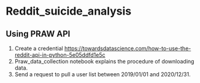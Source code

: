 # Reddit_suicide_analysis
## Using PRAW API
1. Create a credential https://towardsdatascience.com/how-to-use-the-reddit-api-in-python-5e05ddfd1e5c
2. Praw_data_collection notebook explains the procedure of downloading data.
  1. Send a request to pull a user list between 2019/01/01 and 2020/12/31. 
